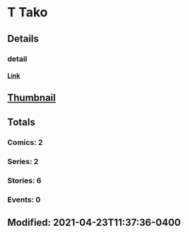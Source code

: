 # T  Tako 
## Details
### detail
#### [Link](http://marvel.com/comics/creators/14253/t_tako?utm_campaign=apiRef&utm_source=225578a89fc76f3d20fbffda5d17a88d)
## [Thumbnail](http://i.annihil.us/u/prod/marvel/i/mg/b/40/image_not_available.jpg)
## Totals
### Comics: 2
### Series: 2
### Stories: 6
### Events: 0
## Modified: 2021-04-23T11:37:36-0400